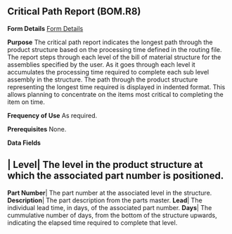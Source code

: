 ## Critical Path Report (BOM.R8)
<PageHeader />

**Form Details**
[Form Details](../BOM-R8-1/README.md)

**Purpose**
The critical path report indicates the longest path through the product
structure based on the processing time defined in the routing file. The report
steps through each level of the bill of material structure for the assemblies
specified by the user. As it goes through each level it accumulates the
processing time required to complete each sub level assembly in the structure.
The path through the product structure representing the longest time required
is displayed in indented format. This allows planning to concentrate on the
items most critical to completing the item on time.

**Frequency of Use**
As required.

**Prerequisites**
None.

**Data Fields**

| **Level**|  The level in the product structure at which the associated part
number is positioned.
-  
**Part Number**|  The part number at the associated level in the structure.
**Description**|  The part description from the parts master.
**Lead**|  The individual lead time, in days, of the associated part number.
**Days**|  The cummulative number of days, from the bottom of the structure
upwards, indicating the elapsed time required to complete that level.

<badge text= "Version 8.10.57 " vertical="middle" />

<PageFooter />
